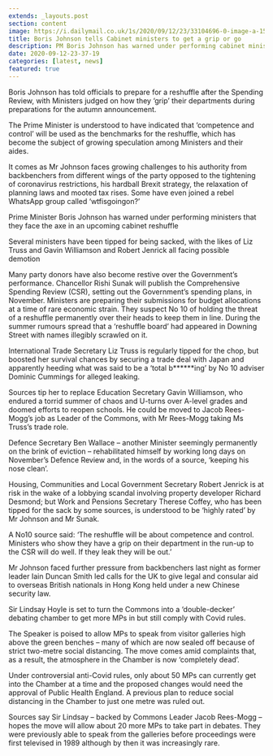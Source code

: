 ```yaml
---
extends: _layouts.post
section: content
image: https://i.dailymail.co.uk/1s/2020/09/12/23/33104696-0-image-a-15_1599949417438.jpg 
title: Boris Johnson tells Cabinet ministers to get a grip or go 
description: PM Boris Johnson has warned under performing cabinet ministers that he is watching them ahead of a planned reshuffle, with the likes of Gavin WIlliamson and Liz Truss seen as vulnerable. 
date: 2020-09-12-23-37-19 
categories: [latest, news] 
featured: true 
--- 
```

Boris Johnson has told officials to prepare for a reshuffle after the Spending Review, with Ministers judged on how they ‘grip’ their departments during preparations for the autumn announcement.

The Prime Minister is understood to have indicated that ‘competence and control’ will be used as the benchmarks for the reshuffle, which has become the subject of growing speculation among Ministers and their aides.

It comes as Mr Johnson faces growing challenges to his authority from backbenchers from different wings of the party opposed to the tightening of coronavirus restrictions, his hardball Brexit strategy, the relaxation of planning laws and mooted tax rises. Some have even joined a rebel WhatsApp group called ‘wtfisgoingon?’

Prime Minister Boris Johnson has warned under performing ministers that they face the axe in an upcoming cabinet reshuffle 

Several ministers have been tipped for being sacked, with the likes of Liz Truss and Gavin Williamson and Robert Jenrick all facing possible demotion 

Many party donors have also become restive over the Government’s performance. Chancellor Rishi Sunak will publish the Comprehensive Spending Review (CSR), setting out the Government’s spending plans, in November. Ministers are preparing their submissions for budget allocations at a time of rare economic strain. They suspect No 10 of holding the threat of a reshuffle permanently over their heads to keep them in line. During the summer rumours spread that a ‘reshuffle board’ had appeared in Downing Street with names illegibly scrawled on it.

International Trade Secretary Liz Truss is regularly tipped for the chop, but boosted her survival chances by securing a trade deal with Japan and apparently heeding what was said to be a ‘total b******ing’ by No 10 adviser Dominic Cummings for alleged leaking.

Sources tip her to replace Education Secretary Gavin Williamson, who endured a torrid summer of chaos and U-turns over A-level grades and doomed efforts to reopen schools. He could be moved to Jacob Rees-Mogg’s job as Leader of the Commons, with Mr Rees-Mogg taking Ms Truss’s trade role.

Defence Secretary Ben Wallace – another Minister seemingly permanently on the brink of eviction – rehabilitated himself by working long days on November’s Defence Review and, in the words of a source, ‘keeping his nose clean’.

Housing, Communities and Local Government Secretary Robert Jenrick is at risk in the wake of a lobbying scandal involving property developer Richard Desmond; but Work and Pensions Secretary Therese Coffey, who has been tipped for the sack by some sources, is understood to be ‘highly rated’ by Mr Johnson and Mr Sunak.

A No10 source said: ‘The reshuffle will be about competence and control. Ministers who show they have a grip on their department in the run-up to the CSR will do well. If they leak they will be out.’

Mr Johnson faced further pressure from backbenchers last night as former leader Iain Duncan Smith led calls for the UK to give legal and consular aid to overseas British nationals in Hong Kong held under a new Chinese security law.

Sir Lindsay Hoyle is set to turn the Commons into a ‘double-decker’ debating chamber to get more MPs in but still comply with Covid rules.

The Speaker is poised to allow MPs to speak from visitor galleries high above the green benches – many of which are now sealed off because of strict two-metre social distancing. The move comes amid complaints that, as a result, the atmosphere in the Chamber is now ‘completely dead’.

Under controversial anti-Covid rules, only about 50 MPs can currently get into the Chamber at a time and the proposed changes would need the approval of Public Health England. A previous plan to reduce social distancing in the Chamber to just one metre was ruled out.

Sources say Sir Lindsay – backed by Commons Leader Jacob Rees-Mogg – hopes the move will allow about 20 more MPs to take part in debates. They were previously able to speak from the galleries before proceedings were first televised in 1989 although by then it was increasingly rare.

